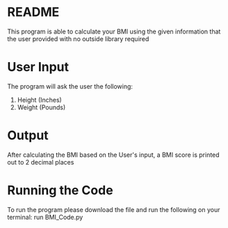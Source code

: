 # README
This program is able to calculate your BMI using the given information that the user provided with no outside library required

# User Input
The program will ask the user the following:
  1) Height (Inches)
  2) Weight (Pounds)

# Output
After calculating the BMI based on the User's input, a BMI score is printed out to 2 decimal places

# Running the Code
To run the program please download the file and run the following on your terminal: run BMI_Code.py
